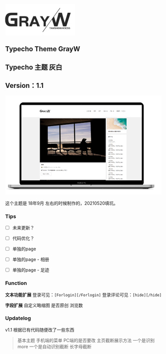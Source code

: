 <div align="left">
 <a href="./">
    <img src="img/logo.png" height="100px">
</a>
</div>

## Typecho Theme GrayW 
## Typecho 主题 灰白
## Version：1.1

![img](./screenshot_.png)


这个主题是 18年9月 左右的时候制作的，20210520填坑。


### Tips

- [ ] 未来更新？
- [ ] 代码优化？
- [ ] 单独的page
- [ ] 单独的page - 相册
- [ ] 单独的page - 足迹



### Function

**文本功能扩展**
登录可见：`[Forlogin][/Forlogin]`
登录评论可见：`[hide][/hide]`


**字段扩展**
自定义略缩图
是否原创
浏览数



### Updatelog

v1.1 根据已有代码随便改了一些东西
>基本主题
手机端的菜单 PC端的是否要改
主页截断展示方法 一个是识别more  一个是自动识别截断
长字母截断




